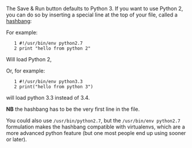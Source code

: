
<!--
.. title: How can I use a different version of Python for the Save & Run button?
.. slug: SaveAndRunPythonVersion
.. date: 2015-05-13 14:35:28 UTC+01:00
.. tags:
.. category:
.. link:
.. description:
.. type: text
-->



The Save &amp; Run button defaults to Python 3. If you want to use Python 2, you can do so by inserting a special line at the top of your file, called a [hashbang](https://en.wikipedia.org/wiki/Shebang_%28Unix%29): 

For example: 

       1 #!/usr/bin/env python2.7
       2 print "hello from python 2"



Will load Python 2, 

Or, for example: 

       1 #!/usr/bin/env python3.3
       2 print("hello from python 3")



will load python 3.3 instead of 3.4. 

**NB** the hashbang has to be the very first line in the file. 

You could also use `/usr/bin/python2.7`, but the `/usr/bin/env python2.7` formulation makes the hashbang compatible with virtualenvs, which are a more advanced python feature (but one most people end up using sooner or later). 
